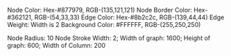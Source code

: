Node Color: Hex-#877979, RGB-(135,121,121)
Node Border Color: Hex-#362121, RGB-(54,33,33)
Edge Color: Hex-#8b2c2c, RGB-(139,44,44)
Edge Weight: Width is 2
Background Color: #FFFFFF, RGB-(255,250,250)

Node Radius: 10
Node Stroke Width: 2;
Width of graph: 1600;
Height of graph: 600;
Width of Column: 200